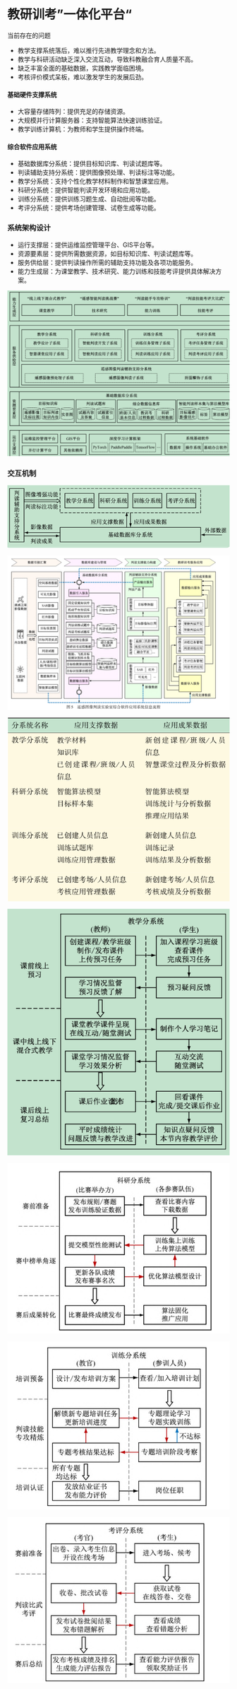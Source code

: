 # 教研训考”一体化平台“

当前存在的问题

- 教学支撑系统落后，难以推行先进教学理念和方法。
- 教学与科研活动缺乏深入交流互动，导致科教融合育人质量不高。
- 缺乏丰富全面的基础数据，实践教学面临困境。
- 考核评价模式呆板，难以激发学生的发展后劲。

#### 基础硬件支撑系统

- 大容量存储阵列：提供充足的存储资源。
- 大规模并行计算服务器：支持智能算法快速训练验证。
- 教学训练计算机：为教师和学生提供操作终端。

#### 综合软件应用系统

- 基础数据库分系统：提供目标知识库、判读试题库等。
- 判读辅助支持分系统：提供图像预处理、判读标注等功能。
- 教学分系统：支持个性化教学材料制作和智慧课堂应用。
- 科研分系统：提供智能判读开发环境和应用功能。
- 训练分系统：提供训练习题生成、自动批阅等功能。
- 考评分系统：提供考场创建管理、试卷生成等功能。

### 系统架构设计

- 运行支撑层：提供运维监控管理平台、GIS平台等。
- 资源要素层：提供所需数据资源，如目标知识库、判读试题库等。
- 服务供给层：提供判读操作所需的辅助支持功能及各项功能服务。
- 能力生成层：为课堂教学、技术研究、能力训练和技能考评提供具体解决方案。

![image-20250226141706531](./assets/image-20250226141706531.png)

### 交互机制

![image-20250226164535728](./assets/image-20250226164535728.png)









![image-20250226144659250](./assets/image-20250226144659250.png)





![image-20250226164931171](./assets/image-20250226164931171.png)





![image-20250226164911157](./assets/image-20250226164911157.png)

![image-20250226165018843](./assets/image-20250226165018843.png)







![image-20250226165101070](./assets/image-20250226165101070.png)







![image-20250226165133196](./assets/image-20250226165133196.png)